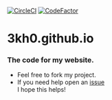 [![CircleCI](https://circleci.com/gh/3kh0/3kh0.github.io/tree/main.svg?style=svg)](https://circleci.com/gh/3kh0/3kh0.github.io/tree/main) [![CodeFactor](https://www.codefactor.io/repository/github/3kh0/3kh0.github.io/badge)](https://www.codefactor.io/repository/github/3kh0/3kh0.github.io)
# 3kh0.github.io<br>
### The code for my website. <br>
- Feel free to fork my project. <br>
- If you need help open an [issue](https://github.com/3kh0/3kh0.github.io/issues/new)<br>
I hope this helps!
